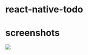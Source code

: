 # react-native-todo

# screenshots

<img src="https://i.imgur.com/W74xzjc.jpg" class="responsive-image">

<style>
  .responsive-image {
    max-width: 100%;
    height: auto;
  }
</style>
